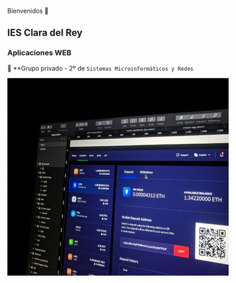 Bienvenidos 👋

## IES Clara del Rey

### Aplicaciones WEB

🙋 **Grupo privado - 2º de `Sistemas Microinformáticos y Redes`

<p align="center">
  <img width="600" height="450" src="https://github.com/SM2Baw/.github/blob/main/profile/eftakher-alam-H0r6LB_9rz4-unsplash_1920x1440.jpg">
</p>
